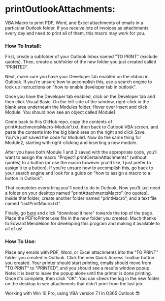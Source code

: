 # printOutlookAttachments:
VBA Macro to print PDF, Word, and Excel attachments of emails in a particular Outlook folder. If you receive lots of invoices as attachments every day and need to print all of them, this macro may work for you.

### How To Install:
First, create a subfolder of your Outlook Inbox named "TO PRINT" (exclude quotes). Then, create a subfolder of the new folder you just created called "PRINTED".

Next, make sure you have your Developer tab enabled on the ribbon in Outlook. If you're unsure how to accomplish this, use a search engine to look up instructions on "how to enable developer tab in outlook".

Once you have the Developer tab enabled, click on the Developer tab and then click Visual Basic. On the left side of the window, right-click in the blank area underneath the Modules folder. Hover over Insert and click Module. You should now see an object called Module1.

Come back to this GitHub repo, copy the contents of printAttachmentsMacro-Module1.txt, then back to Outlook VBA screen, and paste the contents into the big blank area on the right and click Save. You've just saved the code for Module1. Now do the same thing for Module2, starting with right-clicking and inserting a new module.

After you have both Module 1 and 2 saved with the appropriate code, you'll want to assign the macro "Project1.printCertainAttachments" (without quotes) to a button (or use the macro however you'd like, I just prefer to assign it to a button). If you're unsure how to accomplish this, go back to your search engine and look for a guide on "how to assign a macro to a button in Outlook".

That completes everything you'll need to do in Outlook. Now you'll just need a folder on your desktop named "printAttachmentsMacro" (no quotes). Inside that folder, create another folder named "printMacro", and a text file named "lastPrintMacro.txt".

Finally, go [here](http://www.columbia.edu/~em36/pdftoprinter.html) and click "download it here" towards the top of the page. Place the PDFtoPrinter.exe file in the new folder you created. Much thanks to Edward Mendelson for developing this program and making it available to all of us!

### How To Use:
Place any emails with PDF, Word, or Excel attachments into the "TO PRINT" folder you created in Outlook. Click the new Quick Access Toolbar button you created. Your printer should start printing, emails should move from "TO PRINT" to "PRINTED", and you should see a results window popup. Note: it is best to leave the popup alone until the printer is done printing. Once it's complete, then click "OK". You can check the log in the new folder on the desktop to see attachments that didn't print from the last job.

Working with Win 10 Pro, using VBA version 7.1 in O365 Outlook
:sunglasses:
